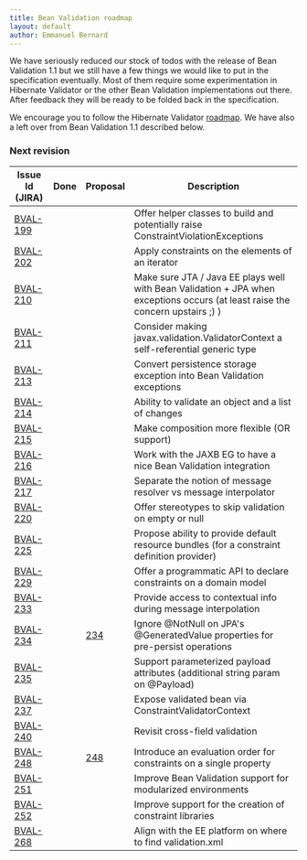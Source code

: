```yaml
---
title: Bean Validation roadmap
layout: default
author: Emmanuel Bernard
---
```


We have seriously reduced our stock of todos with the release of Bean
Validation 1.1 but we still have a few things we would like to put in the
specification eventually.  Most of them require some experimentation in
Hibernate Validator or the other Bean Validation implementations out there.
After feedback they will be ready to be folded back in the specification.

We encourage you to follow the Hibernate Validator [roadmap](http://hibernate.org/validator/roadmap/). We
have also a left over from Bean Validation 1.1 described below.


### Next revision  <a id="next"></a>

| Issue Id (JIRA)                                           | Done | Proposal | Description |
| --------------------------------------------------------- | ---- | -------- | --------------------------- |
| [BVAL-199](https://hibernate.onjira.com/browse/BVAL-199)  |  |  | Offer helper classes to build and potentially raise ConstraintViolationExceptions
| [BVAL-202](https://hibernate.onjira.com/browse/BVAL-202)  |  |  | Apply constraints on the elements of an iterator
| [BVAL-210](https://hibernate.onjira.com/browse/BVAL-210)  |  |  | Make sure JTA / Java EE plays well with Bean Validation + JPA when exceptions occurs (at least raise the concern upstairs ;) )
| [BVAL-211](https://hibernate.onjira.com/browse/BVAL-211)  |  |  | Consider making javax.validation.ValidatorContext a self-referential generic type
| [BVAL-213](https://hibernate.onjira.com/browse/BVAL-213)  |  |  | Convert persistence storage exception into Bean Validation exceptions
| [BVAL-214](https://hibernate.onjira.com/browse/BVAL-214)  |  |  | Ability to validate an object and a list of changes
| [BVAL-215](https://hibernate.onjira.com/browse/BVAL-215)  |  |  | Make composition more flexible (OR support)
| [BVAL-216](https://hibernate.onjira.com/browse/BVAL-216)  |  |  | Work with the JAXB EG to have a nice Bean Validation integration
| [BVAL-217](https://hibernate.onjira.com/browse/BVAL-217)  |  |  | Separate the notion of message resolver vs message interpolator
| [BVAL-220](https://hibernate.onjira.com/browse/BVAL-220)  |  |  | Offer stereotypes to skip validation on empty or null
| [BVAL-225](https://hibernate.onjira.com/browse/BVAL-225)  |  |  | Propose ability to provide default resource bundles (for a constraint definition provider)
| [BVAL-229](https://hibernate.onjira.com/browse/BVAL-229)  |  |  | Offer a programmatic API to declare constraints on a domain model
| [BVAL-233](https://hibernate.onjira.com/browse/BVAL-233)  |  |  | Provide access to contextual info during message interpolation
| [BVAL-234](https://hibernate.onjira.com/browse/BVAL-234)  |  | [234](/proposals/BVAL-234) | Ignore @NotNull on JPA's @GeneratedValue properties for pre-persist operations
| [BVAL-235](https://hibernate.onjira.com/browse/BVAL-235)  |  |  | Support parameterized payload attributes (additional string param on @Payload)
| [BVAL-237](https://hibernate.onjira.com/browse/BVAL-237)  |  |  | Expose validated bean via ConstraintValidatorContext
| [BVAL-240](https://hibernate.onjira.com/browse/BVAL-240)  |  |  | Revisit cross-field validation
| [BVAL-248](https://hibernate.onjira.com/browse/BVAL-248)  |  | [248](/proposals/BVAL-248) | Introduce an evaluation order for constraints on a single property
| [BVAL-251](https://hibernate.onjira.com/browse/BVAL-251)  |  |  | Improve Bean Validation support for modularized environments
| [BVAL-252](https://hibernate.onjira.com/browse/BVAL-252)  |  |  | Improve support for the creation of constraint libraries
| [BVAL-268](https://hibernate.onjira.com/browse/BVAL-268)  |  |  | Align with the EE platform on where to find validation.xml
